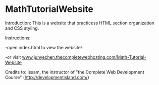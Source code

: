 # MathTutorialWebsite
Introduction: This is a website that practicess HTML section organization and CSS styling. 

Instructions:

-open index.html to view the website!

-or visit www.junyechen.thecompletewebhosting.com/Math-Tutorial-Website

Credits to: Issam, the instructor of "the Complete Web Development Course" (http://developmentisland.com/)
